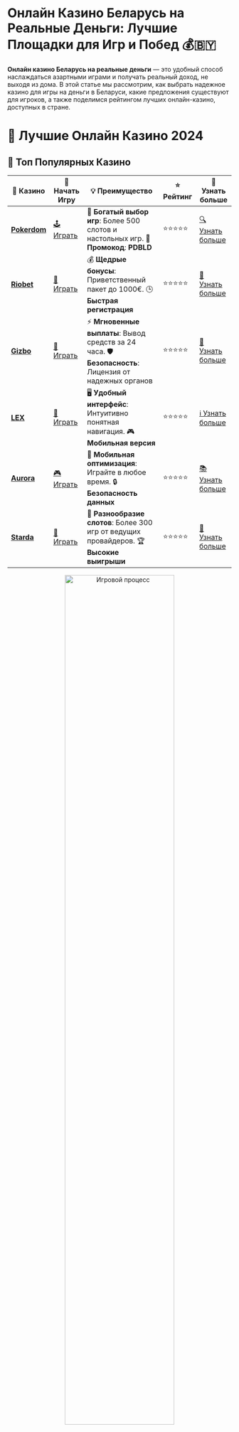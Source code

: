 # Онлайн Казино Беларусь на Реальные Деньги: Лучшие Площадки для Игр и Побед 💰🇧🇾

**Онлайн казино Беларусь на реальные деньги** — это удобный способ наслаждаться азартными играми и получать реальный доход, не выходя из дома. В этой статье мы рассмотрим, как выбрать надежное казино для игры на деньги в Беларуси, какие предложения существуют для игроков, а также поделимся рейтингом лучших онлайн-казино, доступных в стране.

# 🎰 Лучшие Онлайн Казино 2024

## 🌟 Топ Популярных Казино

| 🎲 **Казино** | 🔗 **Начать Игру** | 💡 **Преимущество** | ⭐ **Рейтинг** | 🔗 **Узнать больше** |
|--------------|---------------------|---------------------|----------------|----------------------|
| [**Pokerdom**](https://brandplay.link/4k77v2yx) | [🕹️ Играть](https://brandplay.link/4k77v2yx) | 🎉 **Богатый выбор игр**: Более 500 слотов и настольных игр. 🎁 **Промокод**: **PDBLD** | ⭐⭐⭐⭐⭐ | [🔍 Узнать больше](https://brandplay.link/4k77v2yx) |
| [**Riobet**](https://brandplay.link/7xBLTPyj) | [🎰 Играть](https://brandplay.link/7xBLTPyj) | 💰 **Щедрые бонусы**: Приветственный пакет до 1000€. 🕒 **Быстрая регистрация** | ⭐⭐⭐⭐⭐ | [📖 Узнать больше](https://brandplay.link/7xBLTPyj) |
| [**Gizbo**](https://brandplay.link/bprXw4YV) | [🎲 Играть](https://brandplay.link/bprXw4YV) | ⚡ **Мгновенные выплаты**: Вывод средств за 24 часа. 🛡️ **Безопасность**: Лицензия от надежных органов | ⭐⭐⭐⭐⭐ | [📝 Узнать больше](https://brandplay.link/bprXw4YV) |
| [**LEX**](https://brandplay.link/zW4hdDFV) | [🤑 Играть](https://brandplay.link/zW4hdDFV) | 🖥️ **Удобный интерфейс**: Интуитивно понятная навигация. 🎮 **Мобильная версия** | ⭐⭐⭐⭐⭐ | [ℹ️ Узнать больше](https://brandplay.link/zW4hdDFV) |
| [**Aurora**](https://10trafic-stat2.com/click/668546556bcc6313411604bd/6766/13032/subaccount) | [🎮 Играть](https://10trafic-stat2.com/click/668546556bcc6313411604bd/6766/13032/subaccount) | 📱 **Мобильная оптимизация**: Играйте в любое время. 🔒 **Безопасность данных** | ⭐⭐⭐⭐⭐ | [📚 Узнать больше](https://10trafic-stat2.com/click/668546556bcc6313411604bd/6766/13032/subaccount) |
| [**Starda**](https://brandplay.link/fB7xwRFL) | [🎯 Играть](https://brandplay.link/fB7xwRFL) | 🎰 **Разнообразие слотов**: Более 300 игр от ведущих провайдеров. 🏆 **Высокие выигрыши** | ⭐⭐⭐⭐⭐ | [🔎 Узнать больше](https://brandplay.link/fB7xwRFL) |

<div align="center">
    <img src="https://i.pinimg.com/originals/87/9e/b9/879eb9354dd0699582408b68f2e253b2.gif" alt="Игровой процесс" width="70%">
</div>

## 💎 Лучшие Бонусы и Акции

| 🎲 **Казино** | 🔗 **Начать Игру** | 💡 **Преимущество** | ⭐ **Рейтинг** | 🔗 **Узнать больше** |
|--------------|---------------------|---------------------|----------------|----------------------|
| [**Kometa**](https://brandplay.link/8ZymQJV8) | [🎰 Играть](https://brandplay.link/8ZymQJV8) | 🎁 **Эксклюзивные бонусы**: Регулярные акции и промо. 🔄 **Программы лояльности** | ⭐⭐⭐⭐☆ | [🔍 Узнать больше](https://brandplay.link/8ZymQJV8) |
| [**R7**](https://brandplay.link/bMd3Yjsw) | [🕹️ Играть](https://brandplay.link/bMd3Yjsw) | 🕒 **Круглосуточная поддержка**: Всегда на связи. 💸 **Высокие лимиты** | ⭐⭐⭐⭐☆ | [📖 Узнать больше](https://brandplay.link/bMd3Yjsw) |
| [**7K**](https://brandplay.link/BvQyFShp) | [🎲 Играть](https://brandplay.link/BvQyFShp) | 🌟 **Эксклюзивные бонусы**: Только для VIP игроков. 🎉 **Сезонные акции** | ⭐⭐⭐⭐☆ | [📝 Узнать больше](https://brandplay.link/BvQyFShp) |
| [**Kent**](https://brandplay.link/Fv2WP3js) | [🤑 Играть](https://brandplay.link/Fv2WP3js) | 📈 **Высокий RTP**: Более 98%. 💼 **Профессиональная поддержка** | ⭐⭐⭐⭐☆ | [ℹ️ Узнать больше](https://brandplay.link/Fv2WP3js) |
| [**1Xslots**](https://brandplay.link/hSB1khtr) | [🎮 Играть](https://brandplay.link/hSB1khtr) | 🎉 **Множество акций**: Еженедельные бонусы и турниры. 🛡️ **Безопасность** | ⭐⭐⭐⭐☆ | [📚 Узнать больше](https://brandplay.link/hSB1khtr) |
| [**Gama**](https://brandplay.link/j6NMKsDz) | [🎯 Играть](https://brandplay.link/j6NMKsDz) | 🔍 **Интуитивный интерфейс**: Легкость использования. 🏅 **Престижные турниры** | ⭐⭐⭐⭐☆ | [🔎 Узнать больше](https://brandplay.link/j6NMKsDz) |

<div align="center">
    <img src="https://i.pinimg.com/originals/87/9e/b9/879eb9354dd0699582408b68f2e253b2.gif" alt="Игровой процесс" width="70%">
</div>

## 🚀 Быстрые Выигрыши и Поддержка

| 🎲 **Казино** | 🔗 **Начать Игру** | 💡 **Преимущество** | ⭐ **Рейтинг** | 🔗 **Узнать больше** |
|--------------|---------------------|---------------------|----------------|----------------------|
| [**Onion**](https://brandplay.link/zBGRVpQ9) | [🎰 Играть](https://brandplay.link/zBGRVpQ9) | 🤑 **Низкие ставки**: Идеально для начинающих. 🔄 **Быстрые выводы** | ⭐⭐⭐⭐☆ | [🔍 Узнать больше](https://brandplay.link/zBGRVpQ9) |
| [**Чемпион**](https://temon-gter.cfd/go/lRq?p80412p304504pcc44t17455) | [🕹️ Играть](https://temon-gter.cfd/go/lRq?p80412p304504pcc44t17455) | 🏅 **Лояльная программа**: Награды за активность. 🎁 **Ежемесячные бонусы** | ⭐⭐⭐⭐☆ | [📖 Узнать больше](https://temon-gter.cfd/go/lRq?p80412p304504pcc44t17455) |
| [**Vavada**](https://vavadapartner.pro/?promo=ea5c9275-6854-4505-94fc-95ab18221945-linkb2) | [🎲 Играть](https://vavadapartner.pro/?promo=ea5c9275-6854-4505-94fc-95ab18221945-linkb2) | 🚀 **Быстрая регистрация**: Начните играть мгновенно. 🔐 **Безопасные транзакции** | ⭐⭐⭐⭐☆ | [📝 Узнать больше](https://vavadapartner.pro/?promo=ea5c9275-6854-4505-94fc-95ab18221945-linkb2) |
| [**Friends**](https://gofriends.kim/linkb2) | [🤑 Играть](https://gofriends.kim/linkb2) | 🤝 **Социальные игры**: Играйте с друзьями. 🌐 **Мультиплатформенность** | ⭐⭐⭐⭐☆ | [ℹ️ Узнать больше](https://gofriends.kim/linkb2) |
| [**1WIN**](https://brandplay.link/smXVpBbG) | [🎮 Играть](https://brandplay.link/smXVpBbG) | 🏆 **Турниры с большими призами**: Присоединяйтесь к состязаниям. 🎯 **Акции каждый день** | ⭐⭐⭐⭐⭐ | [🔍 Узнать больше](https://brandplay.link/smXVpBbG) |
| [**Drip**](https://drp-ircp01.com/c07e6a3db) | [🎯 Играть](https://drp-ircp01.com/c07e6a3db) | 🌐 **Инновационные игры**: Новейшие игровые технологии. 🛡️ **Высокая безопасность** | ⭐⭐⭐⭐☆ | [🔎 Узнать больше](https://drp-ircp01.com/c07e6a3db) |

✨ **Выбирайте лучшее казино для себя и наслаждайтесь игрой! Удачи!** ✨

![Онлайн Казино Беларусь](https://i.pinimg.com/originals/a9/29/6e/a9296ea1cf6a7c20a985e593451f0323.png)

<div align="center">
    <img src="https://i.pinimg.com/originals/87/9e/b9/879eb9354dd0699582408b68f2e253b2.gif" alt="Онлайн Казино Беларусь" width="70%">
</div>

---

### Почему стоит выбрать **онлайн казино на реальные деньги** в Беларуси? 🤩💸

Игра на реальные деньги в онлайн-казино имеет множество преимуществ:

- **Удобство игры на дому** 🏡: Для игры достаточно иметь интернет и устройства, такие как смартфон или компьютер.
- **Большие выигрыши** 💵: В онлайн-казино есть множество слотов, игр с джекпотами и настольных игр, где можно выиграть серьезные суммы.
- **Бонусы и акции** 🎁: Многие казино предлагают привлекательные бонусы для новых игроков, а также регулярные акции для постоянных пользователей.

Однако важно помнить, что азартные игры всегда сопряжены с риском, и выбирать казино следует ответственно.

---

### Как выбрать надежное **онлайн казино на реальные деньги** в Беларуси? 🔍🎲

1. **Лицензия и безопасность** 🛡️  
   В Беларуси многие онлайн-казино работают без официальной лицензии, но важно выбирать те, которые предлагают защиту личных данных и прозрачные условия для игроков. Лучше всего выбирать лицензированные казино с международными лицензиями, такими как Кюрасао.

2. **Поддержка белорусского языка** 🇧🇾  
   Для удобства игроков важно, чтобы сайт казино поддерживал белорусский или русский язык. Это поможет избежать недопонимания при взаимодействии с казино и в процессе игры.

3. **Множество игровых опций** 🎮  
   Лучшие онлайн-казино предлагают широкий выбор игр: слоты, настольные игры (рулетка, блэкджек, покер), а также игры с живыми дилерами. Большое разнообразие игр позволяет каждому игроку найти что-то по вкусу.

4. **Методы ввода и вывода средств** 💳  
   Платежные системы — это важный аспект при выборе казино. Убедитесь, что казино предлагает удобные способы пополнения и вывода средств, которые поддерживают белорусские рубли или другие популярные валюты.

5. **Отзывы игроков и рейтинг** 🌟  
   Прежде чем зарегистрироваться, всегда читайте отзывы других игроков. Реальные впечатления могут помочь избежать проблем и выбрать надежное казино.

---

### Топ 5 **онлайн казино на реальные деньги** для игроков из Беларуси 🏅

1. **Казино №1** 🥇  
   Это казино имеет лицензию, предлагает большой выбор игр и быстрые выплаты. Платформа полностью поддерживает русский язык и работает с белорусскими банками.

2. **Казино №2** 🥈  
   Казино с высокой репутацией среди белорусских игроков. Отличается прозрачной системой бонусов, а также множеством акций и турниров.

3. **Казино №3** 🥉  
   Широкий выбор слотов и настольных игр. В этом казино предлагаются хорошие условия для игроков, а также круглосуточная поддержка.

4. **Казино №4** 💎  
   Лицензированное казино с безопасными методами оплаты. Предлагает отличные бонусы за регистрацию и бонусы за депозит.

5. **Казино №5** 🎰  
   Платформа с множеством слотов и игр с живыми дилерами. Отличается быстрыми выплатами и разнообразными способами ввода и вывода средств.

---

### Как избежать **нелегальных онлайн казино в Беларуси**? 🚫

Чтобы не стать жертвой мошенников, следуйте этим рекомендациям:

- **Проверяйте наличие лицензии** 📝: Лицензированные казино гарантируют безопасность и честность игры.
- **Читайте отзывы** 🗣️: На независимых форумах можно узнать мнение реальных игроков.
- **Остерегайтесь подозрительно больших бонусов** 🎁: Очень заманчивые бонусы могут скрывать скрытые условия, которые невозможно выполнить.

---

### Заключение: Играйте в **онлайн казино на реальные деньги** ответственно! 🎲💰

Выбор надежного онлайн-казино — это ключевой момент для безопасной и увлекательной игры. **Онлайн казино на реальные деньги** в Беларуси предлагает игрокам много возможностей для выигрыша, но важно тщательно подходить к выбору платформы. Оцените все критерии безопасности, удобства и честности, чтобы игра принесла вам только положительные эмоции!

🎉 Удачи и больших выигрышей! 🍀🎉
